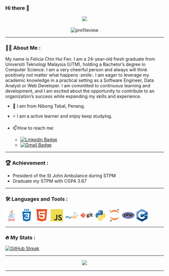 ### Hi there 👋
<div id="header" align="center">
  <img src="https://media.giphy.com/media/M9gbBd9nbDrOTu1Mqx/giphy.gif" width="100"/>
</div>
<br>
<div align="center">
<img class="profile" src="https://komarev.com/ghpvc/?username=feliciachin&style=flat-square&color=blue" alt="profileview"/>
</div>

---

### :woman_technologist: About Me :
<p> My name is Felicia Chin Hui Fen. I am a 24-year-old fresh graduate from Universiti Teknologi Malaysia (UTM), holding a Bachelor’s degree in Computer Science. I am a very cheerful person and always will think positively not matter what happens :smile:. I am eager to leverage my academic knowledge in a practical setting as a Software Engineer, Data Analyst or Web Developer. I am committed to continuous learning and development, and I am excited about the opportunity to contribute to an organization’s success while expanding my skills and experience.</p>

- :house_with_garden: I am from Nibong Tebal, Penang.
    
- :zap: I am a active learner and enjoy keep studying.

- :mailbox:How to reach me:
   -  [![Linkedin Badge](https://img.shields.io/badge/-Linkedin-blue?style=flat&logo=Linkedin&logoColor=white)](http://linkedin.com/in/felicia-chin-hui-fen-037315270)
   -  [![Gmail Badge](https://img.shields.io/badge/-Gmail-white?style=flat&logo=Gmail&logoColor=red)](mailto:feliciac552@gmail.com)

---

### :trophy: Achievement :
- President of the St John Ambulance during STPM
- Graduate my STPM with CGPA 3.67
  
---

### :hammer_and_wrench: Languages and Tools :
<div>
  <img src="https://github.com/devicons/devicon/blob/master/icons/java/java-original-wordmark.svg" title="Java" alt="Java" width="40" height="40"/>&nbsp;
  <img src="https://github.com/devicons/devicon/blob/master/icons/css3/css3-plain-wordmark.svg"  title="CSS3" alt="CSS" width="40" height="40"/>&nbsp;
  <img src="https://github.com/devicons/devicon/blob/master/icons/html5/html5-original.svg" title="HTML5" alt="HTML" width="40" height="40"/>&nbsp;
  <img src="https://github.com/devicons/devicon/blob/master/icons/javascript/javascript-original.svg" title="JavaScript" alt="JavaScript" width="40" height="40"/>&nbsp;
  <img src="https://github.com/devicons/devicon/blob/master/icons/mysql/mysql-original-wordmark.svg" title="MySQL"  alt="MySQL" width="40" height="40"/>&nbsp;
  <img src="https://github.com/devicons/devicon/blob/master/icons/git/git-original-wordmark.svg" title="Git" **alt="Git" width="40" height="40"/>
  <img src="https://github.com/devicons/devicon/blob/master/icons/python/python-original.svg" title="Python" **alt="Python" width="40" height="40"/>
  <img src="https://github.com/devicons/devicon/blob/master/icons/jupyter/jupyter-original.svg" title="Jupyter" **alt="Jupyter" width="40" height="40"/>
  <img src="https://github.com/devicons/devicon/blob/master/icons/php/php-original.svg" title="PHP" **alt="PHP" width="40" height="40"/>
  <img src="https://github.com/devicons/devicon/blob/master/icons/cplusplus/cplusplus-original.svg" title="cplusplus" **alt="cplusplus" width="40" height="40"/>
</div>

---

### :fire: My Stats :
[![GitHub Streak](http://github-readme-streak-stats.herokuapp.com?user=feliciachin&theme=dark&border_radius=4.6)](https://git.io/streak-stats)

---
<div id="header" align="center">
  <img src="https://media.giphy.com/media/v1.Y2lkPTc5MGI3NjExM2FqbnEzZzUyM3RwZTZjdG1ycXZsYWxnNWgxbTBuY3NscWQ5dDJ0NCZlcD12MV9pbnRlcm5hbF9naWZfYnlfaWQmY3Q9Zw/wwg1suUiTbCY8H8vIA/giphy-downsized-large.gif" width="200"/>
</div>

---
<!--
**FeliciaChin/FeliciaChin** is a ✨ _special_ ✨ repository because its `README.md` (this file) appears on your GitHub profile.

Here are some ideas to get you started:

- 🔭 I’m currently working on ...
- 🌱 I’m currently learning ...
- 👯 I’m looking to collaborate on ...
- 🤔 I’m looking for help with ...
- 💬 Ask me about ...
- 📫 How to reach me: ...
- 😄 Pronouns: ...
- ⚡ Fun fact: ...
-->
